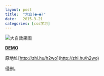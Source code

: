 ```yaml
---
layout: post
title:  "大白(●—●)"
date:   2015-3-21
categories: [css学习]
---
```


![大白效果图](/images/posts/2015032101.jpg)

**[DEMO](/../demo/BigWhite.html)**

原地址[http://zhi.hu/h2wo](http://zhi.hu/h2wo)

侵删。